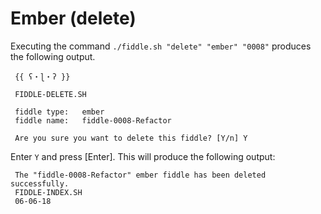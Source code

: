 Ember (delete)
======

Executing the command `./fiddle.sh "delete" "ember" "0008"` produces the following output.

     {{ ʕ・ɭ・ʔ }}
     
     FIDDLE-DELETE.SH
     
     fiddle type:	ember
     fiddle name:	fiddle-0008-Refactor
     
     Are you sure you want to delete this fiddle? [Y/n] Y

Enter `Y` and press [Enter].  This will produce the following output:

     The "fiddle-0008-Refactor" ember fiddle has been deleted successfully.
     FIDDLE-INDEX.SH
     06-06-18
      
      
      



